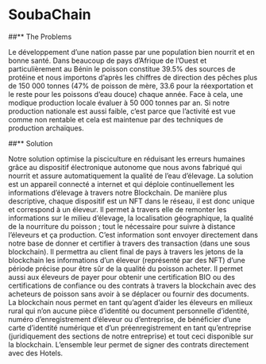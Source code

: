 # SoubaChain

##** The Problems

Le développement d’une nation passe par une population bien nourrit et en bonne santé. Dans beaucoup de pays d’Afrique de l’Ouest et particulièrement au Bénin le poisson constitue 39.5% des sources de protéine et nous importons d’après les chiffres de direction des pêches plus de 150 000 tonnes (47% de poisson de mère, 33.6 pour la réexportation et le reste pour les poissons d’eau douce) chaque année. Face à cela, une modique production locale évaluer à 50 000 tonnes par an. Si notre production nationale est aussi faible, c’est parce que l’activité est vue comme non rentable et cela est maintenue par des techniques de production archaïques.

##** Solution

Notre solution optimise la pisciculture en réduisant les erreurs humaines grâce au dispositif électronique autonome que nous avons fabriqué qui nourrit et assure automatiquement la qualité de l’eau d’élevage. La solution est un appareil connecté a internet et qui déploie continuellement les informations d’élevage à travers notre Blockchain. 
De manière plus descriptive, chaque dispositif est un NFT dans le réseau, il est donc unique et correspond à un éleveur. Il permet à travers elle de remonter les informations sur le milieu d’élevage, la localisation géographique, la qualité de la nourriture du poisson ; tout le nécessaire pour suivre à distance l’éleveurs et ça production. C’est information sont envoyer directement dans notre base de donner et certifier à travers des transaction (dans une sous blockchain). Il permettra au client final de pays à travers les jetons de la blockchain les informations d’un éleveur (représenté par des NFT) d’une période précise pour être sûr de la qualité du poisson acheter. Il permet aussi aux éleveurs de payer pour obtenir une certification BIO ou des certifications de confiance ou des contrats à travers la blockchain avec des acheteurs de poisson sans avoir à se déplacer ou fournir des documents. 
La blockchain nous permet en tant qu’agent d’aider les éleveurs en milieux rural qui n’on aucune pièce d’identité ou document personnelle d’identité, numéro d’enregistrement d’éleveur ou d’entreprise, de bénéficier d’une carte d’identité numérique et d’un préenregistrement en tant qu’entreprise (juridiquement des sections de notre entreprise) et tout ceci disponible sur la blockchain. L’ensemble leur permet de signer des contrats directement avec des Hotels.  
